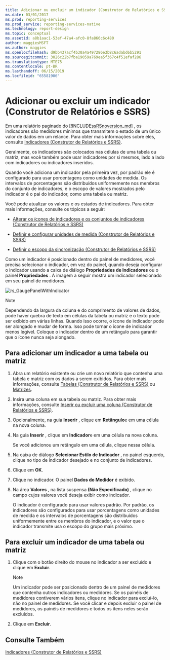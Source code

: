 ```yaml
---
title: Adicionar ou excluir um indicador (Construtor de Relatórios e SSRS) | Microsoft Docs
ms.date: 03/01/2017
ms.prod: reporting-services
ms.prod_service: reporting-services-native
ms.technology: report-design
ms.topic: conceptual
ms.assetid: a8b1aac1-53ef-47a4-afc0-8fa866c6c480
author: maggiesMSFT
ms.author: maggies
ms.openlocfilehash: d9bb437acf4b30a4a497286e3b8c6adabd6b5291
ms.sourcegitcommit: 3026c22b7fba19059a769ea5f367c4f51efaf286
ms.translationtype: MTE75
ms.contentlocale: pt-BR
ms.lasthandoff: 06/15/2019
ms.locfileid: "65581906"
---
```

# <a name="add-or-delete-an-indicator-report-builder-and-ssrs"></a>Adicionar ou excluir um indicador (Construtor de Relatórios e SSRS)
  Em uma relatório paginado do [!INCLUDE[ssRSnoversion_md](../../includes/ssrsnoversion-md.md)] , os indicadores são medidores mínimos que transmitem o estado de um único valor de dados em um relance. Para obter mais informações sobre eles, consulte [Indicadores &#40;Construtor de Relatórios e SSRS&#41;](../../reporting-services/report-design/indicators-report-builder-and-ssrs.md).  
  
 Geralmente, os indicadores são colocados nas células de uma tabela ou matriz, mas você também pode usar indicadores por si mesmos, lado a lado com indicadores ou indicadores inseridos.  
  
 Quando você adiciona um indicador pela primeira vez, por padrão ele é configurado para usar porcentagens como unidades de medida. Os intervalos de porcentagens são distribuídos uniformemente nos membros do conjunto de indicadores, e o escopo de valores mostrados pelo indicador é o pai do indicador, como uma tabela ou matriz.  
  
 Você pode atualizar os valores e os estados de indicadores. Para obter mais informações, consulte os tópicos a seguir:  
  
-   [Alterar os ícones de indicadores e os conjuntos de indicadores &#40;Construtor de Relatórios e SSRS&#41;](../../reporting-services/report-design/change-indicator-icons-and-indicator-sets-report-builder-and-ssrs.md)  
  
-   [Definir e configurar unidades de medida &#40;Construtor de Relatórios e SSRS&#41;](../../reporting-services/report-design/set-and-configure-measurement-units-report-builder-and-ssrs.md)  
  
-   [Definir o escopo da sincronização &#40;Construtor de Relatórios e SSRS&#41;](../../reporting-services/report-design/set-synchronization-scope-report-builder-and-ssrs.md)  
  
 Como um indicador é posicionado dentro do painel de medidores, você precisa selecionar o indicador, em vez do painel, quando deseja configurar o indicador usando a caixa de diálogo **Propriedades de Indicadores** ou o painel **Propriedades** . A imagem a seguir mostra um indicador selecionado em seu painel de medidores.  
  
 ![rs_GaugePanelWithIndicator](../../reporting-services/report-design/media/rs-gaugepanelwithindicator.gif "rs_GaugePanelWithIndicator")  
  
> [!NOTE]  
>  Dependendo da largura da coluna e do comprimento de valores de dados, pode haver quebra de texto em células da tabela ou matriz e o texto pode ser exibido em várias linhas. Quando isso ocorre, o ícone de indicador pode ser alongado e mudar de forma. Isso pode tornar o ícone de indicador menos legível. Coloque o indicador dentro de um retângulo para garantir que o ícone nunca seja alongado.  
  
## <a name="to-add-an-indicator-to-a-table-or-matrix"></a>Para adicionar um indicador a uma tabela ou matriz  
  
1.  Abra um relatório existente ou crie um novo relatório que contenha uma tabela e matriz com os dados a serem exibidos. Para obter mais informações, consulte [Tabelas &#40;Construtor de Relatórios e SSRS&#41;](../../reporting-services/report-design/tables-report-builder-and-ssrs.md) ou [Matrizes](../../reporting-services/report-design/create-a-matrix-report-builder-and-ssrs.md).  
  
2.  Insira uma coluna em sua tabela ou matriz. Para obter mais informações, consulte [Inserir ou excluir uma coluna &#40;Construtor de Relatórios e SSRS&#41;](../../reporting-services/report-design/insert-or-delete-a-column-report-builder-and-ssrs.md).  
  
3.  Opcionalmente, na guia **Inserir** , clique em **Retângulo**e em uma célula na nova coluna.  
  
4.  Na guia **Inserir** , clique em **Indicador**e em uma célula na nova coluna.  
  
     Se você adicionou um retângulo em uma célula, clique nessa célula.  
  
5.  Na caixa de diálogo **Selecionar Estilo de Indicador** , no painel esquerdo, clique no tipo de indicador desejado e no conjunto de indicadores.  
  
6.  Clique em **OK**.  
  
7.  Clique no indicador. O painel **Dados do Medidor** é exibido.  
  
8.  Na área **Valores** , na lista suspensa **(Não Especificado)** , clique no campo cujos valores você deseja exibir como indicador.  
  
     O indicador é configurado para usar valores padrão. Por padrão, os indicadores são configurados para usar porcentagens como unidades de medida e os intervalos de porcentagens são distribuídos uniformemente entre os membros do indicador, e o valor que o indicador transmite usa o escopo do grupo mais próximo.  
  
## <a name="to-delete-an-indicator-to-a-table-or-matrix"></a>Para excluir um indicador de uma tabela ou matriz  
  
1.  Clique com o botão direito do mouse no indicador a ser excluído e clique em **Excluir**.  
  
    > [!NOTE]  
    >  Um indicador pode ser posicionado dentro de um painel de medidores que contenha outros indicadores ou medidores. Se os painéis de medidores contiverem vários itens, clique no indicador para excluí-lo, não no painel de medidores. Se você clicar e depois excluir o painel de medidores, os painéis de medidores e todos os itens neles serão excluídos.  
  
2.  Clique em **Excluir**.  
  
## <a name="see-also"></a>Consulte Também  
 [Indicadores &#40;Construtor de Relatórios e SSRS&#41;](../../reporting-services/report-design/indicators-report-builder-and-ssrs.md)  
  
  
